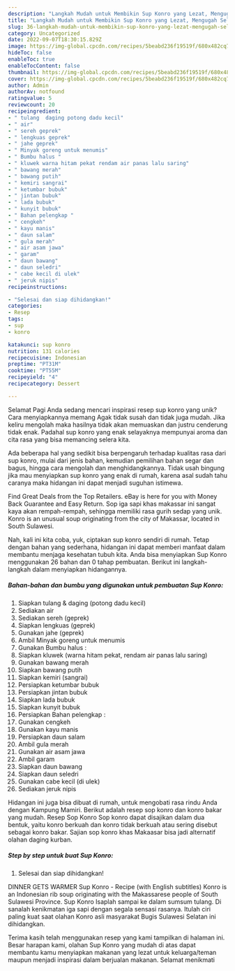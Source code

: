 ```yaml
---
description: "Langkah Mudah untuk Membikin Sup Konro yang Lezat, Mengugah Selera"
title: "Langkah Mudah untuk Membikin Sup Konro yang Lezat, Mengugah Selera"
slug: 36-langkah-mudah-untuk-membikin-sup-konro-yang-lezat-mengugah-selera
category: Uncategorized
date: 2022-09-07T18:30:15.829Z
image: https://img-global.cpcdn.com/recipes/5beabd236f19519f/680x482cq70/sup-konro-foto-resep-utama.jpg
hideToc: false
enableToc: true
enableTocContent: false
thumbnail: https://img-global.cpcdn.com/recipes/5beabd236f19519f/680x482cq70/sup-konro-foto-resep-utama.jpg
cover: https://img-global.cpcdn.com/recipes/5beabd236f19519f/680x482cq70/sup-konro-foto-resep-utama.jpg
author: Admin
authorAv: notfound
ratingvalue: 5
reviewcount: 20
recipeingredient:
- " tulang  daging potong dadu kecil"
- " air"
- " sereh geprek"
- " lengkuas geprek"
- " jahe geprek"
- " Minyak goreng untuk menumis"
- " Bumbu halus "
- " kluwek warna hitam pekat rendam air panas lalu saring"
- " bawang merah"
- " bawang putih"
- " kemiri sangrai"
- " ketumbar bubuk"
- " jintan bubuk"
- " lada bubuk"
- " kunyit bubuk"
- " Bahan pelengkap "
- " cengkeh"
- " kayu manis"
- " daun salam"
- " gula merah"
- " air asam jawa"
- " garam"
- " daun bawang"
- " daun seledri"
- " cabe kecil di ulek"
- " jeruk nipis"
recipeinstructions:

- "Selesai dan siap dihidangkan!"
categories:
- Resep
tags:
- sup
- konro

katakunci: sup konro 
nutrition: 131 calories
recipecuisine: Indonesian
preptime: "PT31M"
cooktime: "PT55M"
recipeyield: "4"
recipecategory: Dessert

---
```



Selamat Pagi Anda sedang mencari inspirasi resep sup konro yang unik? Cara menyiapkannya memang Agak tidak susah dan tidak juga mudah. Jika keliru mengolah maka hasilnya tidak akan memuaskan dan justru cenderung tidak enak. Padahal sup konro yang enak selayaknya mempunyai aroma dan cita rasa yang bisa memancing selera kita.


Ada beberapa hal yang sedikit bisa berpengaruh terhadap kualitas rasa dari sup konro, mulai dari jenis bahan, kemudian pemilihan bahan segar dan bagus, hingga cara mengolah dan menghidangkannya. Tidak usah bingung jika mau menyiapkan sup konro yang enak di rumah, karena asal sudah tahu caranya maka hidangan ini dapat menjadi suguhan istimewa.

Find Great Deals from the Top Retailers. eBay is here for you with Money Back Guarantee and Easy Return. Sop iga sapi khas makassar ini sangat kaya akan rempah-rempah, sehingga memiliki rasa gurih sedap yang unik. Konro is an unusual soup originating from the city of Makassar, located in South Sulawesi.


Nah, kali ini kita coba, yuk, ciptakan sup konro sendiri di rumah. Tetap dengan bahan yang sederhana, hidangan ini dapat memberi manfaat dalam membantu menjaga kesehatan tubuh kita. Anda bisa menyiapkan Sup Konro menggunakan 26 bahan dan 0 tahap pembuatan. Berikut ini langkah-langkah dalam menyiapkan hidangannya.

<!--inarticleads1-->

##### Bahan-bahan dan bumbu yang digunakan untuk pembuatan Sup Konro:

1. Siapkan  tulang &amp; daging (potong dadu kecil)
1. Sediakan  air
1. Sediakan  sereh (geprek)
1. Siapkan  lengkuas (geprek)
1. Gunakan  jahe (geprek)
1. Ambil  Minyak goreng untuk menumis
1. Gunakan  Bumbu halus :
1. Siapkan  kluwek (warna hitam pekat, rendam air panas lalu saring)
1. Gunakan  bawang merah
1. Siapkan  bawang putih
1. Siapkan  kemiri (sangrai)
1. Persiapkan  ketumbar bubuk
1. Persiapkan  jintan bubuk
1. Siapkan  lada bubuk
1. Siapkan  kunyit bubuk
1. Persiapkan  Bahan pelengkap :
1. Gunakan  cengkeh
1. Gunakan  kayu manis
1. Persiapkan  daun salam
1. Ambil  gula merah
1. Gunakan  air asam jawa
1. Ambil  garam
1. Siapkan  daun bawang
1. Siapkan  daun seledri
1. Gunakan  cabe kecil (di ulek)
1. Sediakan  jeruk nipis


Hidangan ini juga bisa dibuat di rumah, untuk mengobati rasa rindu Anda dengan Kampung Mamiri. Berikut adalah resep sop konro dan konro bakar yang mudah. Resep Sop Konro Sop konro dapat disajikan dalam dua bentuk, yaitu konro berkuah dan konro tidak berkuah atau sering disebut sebagai konro bakar. Sajian sop konro khas Makaasar bisa jadi alternatif olahan daging kurban. 

<!--inarticleads2-->

##### Step by step untuk buat Sup Konro:


1. Selesai dan siap dihidangkan!

DINNER GETS WARMER Sup Konro - Recipe (with English subtitles) Konro is an Indonesian rib soup originating with the Makassarese people of South Sulawesi Province. Sup Konro Isaplah sampai ke dalam sumsum tulang. Di sanalah kenikmatan iga sapi dengan segala sensasi rasanya. Itulah ciri paling kuat saat olahan Konro asli masyarakat Bugis Sulawesi Selatan ini dihidangkan. 

Terima kasih telah menggunakan resep yang kami tampilkan di halaman ini. Besar harapan kami, olahan Sup Konro yang mudah di atas dapat membantu kamu menyiapkan makanan yang lezat untuk keluarga/teman maupun menjadi inspirasi dalam berjualan makanan. Selamat menikmati
